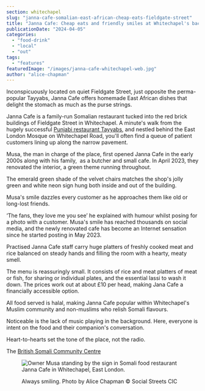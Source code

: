```yaml
---
section: whitechapel
slug: "janna-cafe-somalian-east-african-cheap-eats-fieldgate-street"
title: "Janna Cafe: Cheap eats and friendly smiles at Whitechapel's backstreet Somalian cafe"
publicationDate: "2024-04-05"
categories: 
  - "food-drink"
  - "local"
  - "out"
tags: 
  - "features"
featuredImage: "/images/janna-cafe-whitechapel-web.jpg"
author: "alice-chapman"
---
```


Inconspicuously located on quiet Fieldgate Street, just opposite the perma-popular Tayyabs, Janna Cafe offers homemade East African dishes that delight the stomach as much as the purse strings.

Janna Cafe is a family-run Somalian restaurant tucked into the red brick buildings of Fieldgate Street in Whitechapel. A minute's walk from the hugely successful [Punjabi restaurant Tayyabs](https://whitechapellondon.co.uk/best-curry-houses-restaurants-east-london/), and nestled behind the East London Mosque on Whitechapel Road, you'll often find a queue of patient customers lining up along the narrow pavement.

Musa, the man in charge of the place, first opened Janna Cafe in the early 2000s along with his family,  as a butcher and small cafe. In April 2023, they renovated the interior, a green theme running throughout. 

The emerald green shade of the velvet chairs matches the shop's jolly green and white neon sign hung both inside and out of the building. 

Musa's smile dazzles every customer as he approaches them like old or long-lost friends. 

‘The fans, they love me you see’ he explained with humour whilst posing for a photo with a customer. Musa's smile has reached thousands on social media, and the newly renovated cafe has become an Internet sensation since he started posting in May 2023. 

Practised Janna Cafe staff carry huge platters of freshly cooked meat and rice balanced on steady hands and filling the room with a hearty, meaty smell. 

The menu is reassuringly small. It consists of rice and meat platters of meat or fish, for sharing or individual plates, and the essential lassi to wash it down. The prices work out at about £10 per head, making Jana Cafe a financially accessible option.

All food served is halal, making Janna Cafe popular within Whitechapel's Muslim community and non-muslims who relish Somali flavours.

Noticeable is the lack of music playing in the background. Here, everyone is intent on the food and their companion's conversation.

Heart-to-hearts set the tone of the place, not the radio. 

The [British Somali Community Centre](https://www.britishsomali.org/)

<figure>

![Owner Musa standing by the sign in Somali food restaurant Janna Cafe in Whitechapel, East London.](/images/owner-musa-somalian-janna-cafe-whitechapel-east-london-1024x683.jpg)

<figcaption>

Always smiling. Photo by Alice Chapman © Social Streets CIC

</figcaption>

</figure>
